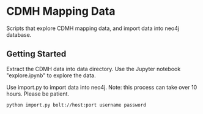 # CDMH Mapping Data

Scripts that explore CDMH mapping data, and import data into neo4j database. 

## Getting Started

Extract the CDMH data into data directory. Use the Jupyter notebook "explore.ipynb" to explore 
the data. 

Use import.py to import data into neo4j. Note: this process can take over 10 hours. Please be patient. 

```
python import.py bolt://host:port username password
```





